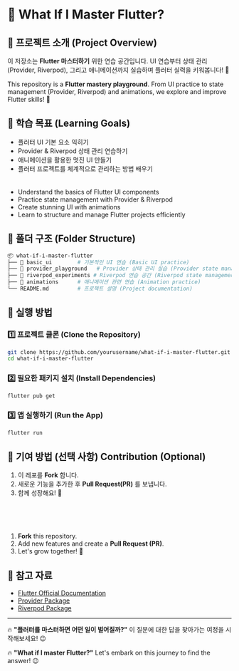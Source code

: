 # 🚀 What If I Master Flutter?

## 🎯 프로젝트 소개 (Project Overview)

이 저장소는 **Flutter 마스터하기** 위한 연습 공간입니다.
UI 연습부터 상태 관리 (Provider, Riverpod), 그리고 애니메이션까지 실습하며 플러터 실력을 키워봅니다! 💪

This repository is a **Flutter mastery playground**.
From UI practice to state management (Provider, Riverpod) and animations, we explore and improve Flutter skills! 💪

## 📌 학습 목표 (Learning Goals)

- 플러터 UI 기본 요소 익히기
- Provider & Riverpod 상태 관리 연습하기
- 애니메이션을 활용한 멋진 UI 만들기
- 플러터 프로젝트를 체계적으로 관리하는 방법 배우기
  </br>
  </br>
  </br>
- Understand the basics of Flutter UI components
- Practice state management with Provider & Riverpod
- Create stunning UI with animations
- Learn to structure and manage Flutter projects efficiently

## 📂 폴더 구조 (Folder Structure)

```bash
📦 what-if-i-master-flutter
├── 📁 basic_ui        # 기본적인 UI 연습 (Basic UI practice)
├── 📁 provider_playground   # Provider 상태 관리 실습 (Provider state management exercises)
├── 📁 riverpod_experiments # Riverpod 연습 공간 (Riverpod state management experiments)
├── 📁 animations      # 애니메이션 관련 연습 (Animation practice)
└── README.md         # 프로젝트 설명 (Project documentation)
```

## 🚀 실행 방법

### 1️⃣ 프로젝트 클론 (Clone the Repository)

```bash
git clone https://github.com/yourusername/what-if-i-master-flutter.git
cd what-if-i-master-flutter
```

### 2️⃣ 필요한 패키지 설치 (Install Dependencies)

```bash
flutter pub get
```

### 3️⃣ 앱 실행하기 (Run the App)

```bash
flutter run
```

## 🤝 기여 방법 (선택 사항) Contribution (Optional)

1. 이 레포를 **Fork** 합니다.
2. 새로운 기능을 추가한 후 **Pull Request(PR)** 를 보냅니다.
3. 함께 성장해요! 🚀

</br>
</br>
</br>

1. **Fork** this repository.
2. Add new features and create a **Pull Request (PR)**.
3. Let's grow together! 🚀

## 📌 참고 자료

- [Flutter Official Documentation](https://flutter.dev/docs)
- [Provider Package](https://pub.dev/packages/provider)
- [Riverpod Package](https://riverpod.dev)

---

🔥 **"플러터를 마스터하면 어떤 일이 벌어질까?"** 이 질문에 대한 답을 찾아가는 여정을 시작해보세요! 😉

🔥 **"What if I master Flutter?"** Let's embark on this journey to find the answer! 😉
